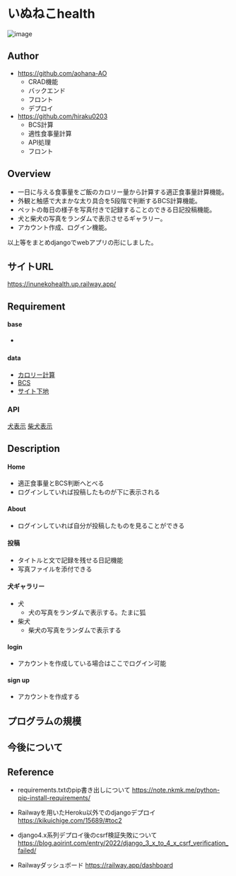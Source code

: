 # いぬねこhealth

![image](https://user-images.githubusercontent.com/84378453/214183503-51e06ca1-d253-49fc-8ac4-77c7a6120af5.png)


## Author

- <a href="https://github.com/aohana-AO">https://github.com/aohana-AO</a>
  - CRAD機能
  - バックエンド
  - フロント
  - デプロイ
- <a href="https://github.com/hiraku0203">https://github.com/hiraku0203</a>
  - BCS計算
  - 適性食事量計算
  - API処理
  - フロント



## Overview

- 一日に与える食事量をご飯のカロリー量から計算する適正食事量計算機能。
- 外観と触感で大まかな太り具合を5段階で判断するBCS計算機能。
- ペットの毎日の様子を写真付きで記録することのできる日記投稿機能。
- 犬と柴犬の写真をランダムで表示させるギャラリー。
- アカウント作成、ログイン機能。

以上等をまとめdjangoでwebアプリの形にしました。



## サイトURL

https://inunekohealth.up.railway.app/


## Requirement

#### base
-

### 
    

#### data

- [カロリー計算](http://www.hidamari-hosp.com/2019/08/24/1411/)
- [BCS](https://www.env.go.jp/nature/dobutsu/aigo/2_data/pamph/petfood_guide_1808/pdf/6.pdf)
- [サイト下地](http://gettemplate.com/)


### API

[犬表示](https://dog.ceo/)
[柴犬表示](https://shibe.online/)


## Description


#### Home

- 適正食事量とBCS判断へとべる
- ログインしていれば投稿したものが下に表示される

#### About

- ログインしていれば自分が投稿したものを見ることができる

#### 投稿

- タイトルと文で記録を残せる日記機能
- 写真ファイルを添付できる

#### 犬ギャラリー

- 犬
    - 犬の写真をランダムで表示する。たまに狐
- 柴犬
    - 柴犬の写真をランダムで表示する

#### login

- アカウントを作成している場合はここでログイン可能

#### sign up

- アカウントを作成する


## プログラムの規模



## 今後について




## Reference
- requirements.txtのpip書き出しについて https://note.nkmk.me/python-pip-install-requirements/

- Railwayを用いたHeroku以外でのdjangoデプロイ https://kikuichige.com/15689/#toc2

- django4.x系列デプロイ後のcsrf検証失敗について https://blog.aoirint.com/entry/2022/django_3_x_to_4_x_csrf_verification_failed/

- Railwayダッシュボード https://railway.app/dashboard

